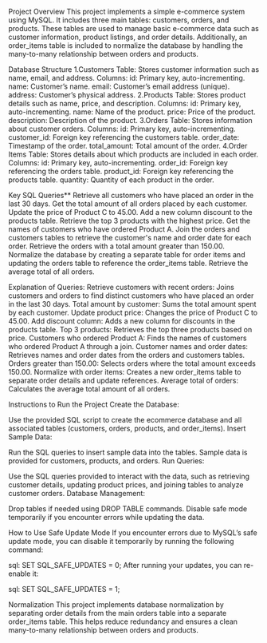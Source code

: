 Project Overview
This project implements a simple e-commerce system using MySQL. It includes three main tables: customers, orders, and products. These tables are used to manage basic e-commerce data such as customer information, product listings, and order details. Additionally, an order_items table is included to normalize the database by handling the many-to-many relationship between orders and products.

Database Structure
  1.Customers Table: Stores customer information such as name, email, and address.
Columns:
id: Primary key, auto-incrementing.
name: Customer’s name.
email: Customer’s email address (unique).
address: Customer’s physical address.
  2.Products Table: Stores product details such as name, price, and description.
Columns:
id: Primary key, auto-incrementing.
name: Name of the product.
price: Price of the product.
description: Description of the product.
  3.Orders Table: Stores information about customer orders.
Columns:
id: Primary key, auto-incrementing.
customer_id: Foreign key referencing the customers table.
order_date: Timestamp of the order.
total_amount: Total amount of the order.
  4.Order Items Table: Stores details about which products are included in each order.
Columns:
id: Primary key, auto-incrementing.
order_id: Foreign key referencing the orders table.
product_id: Foreign key referencing the products table.
quantity: Quantity of each product in the order.

Key SQL Queries**
Retrieve all customers who have placed an order in the last 30 days.
Get the total amount of all orders placed by each customer.
Update the price of Product C to 45.00.
Add a new column discount to the products table.
Retrieve the top 3 products with the highest price.
Get the names of customers who have ordered Product A.
Join the orders and customers tables to retrieve the customer's name and order date for each order. 
Retrieve the orders with a total amount greater than 150.00.
Normalize the database by creating a separate table for order items and updating the orders table to reference the order_items table.
Retrieve the average total of all orders.

Explanation of Queries:
Retrieve customers with recent orders: Joins customers and orders to find distinct customers who have placed an order in the last 30 days.
Total amount by customer: Sums the total amount spent by each customer.
Update product price: Changes the price of Product C to 45.00.
Add discount column: Adds a new column for discounts in the products table.
Top 3 products: Retrieves the top three products based on price.
Customers who ordered Product A: Finds the names of customers who ordered Product A through a join.
Customer names and order dates: Retrieves names and order dates from the orders and customers tables.
Orders greater than 150.00: Selects orders where the total amount exceeds 150.00.
Normalize with order items: Creates a new order_items table to separate order details and update references.
Average total of orders: Calculates the average total amount of all orders.

Instructions to Run the Project
Create the Database:

Use the provided SQL script to create the ecommerce database and all associated tables (customers, orders, products, and order_items).
Insert Sample Data:

Run the SQL queries to insert sample data into the tables. Sample data is provided for customers, products, and orders.
Run Queries:

Use the SQL queries provided to interact with the data, such as retrieving customer details, updating product prices, and joining tables to analyze customer orders.
Database Management:

Drop tables if needed using DROP TABLE commands.
Disable safe mode temporarily if you encounter errors while updating the data.

How to Use Safe Update Mode
If you encounter errors due to MySQL’s safe update mode, you can disable it temporarily by running the following command:

sql:
SET SQL_SAFE_UPDATES = 0;
After running your updates, you can re-enable it:

sql:
SET SQL_SAFE_UPDATES = 1;

Normalization
This project implements database normalization by separating order details from the main orders table into a separate order_items table. This helps reduce redundancy and ensures a clean many-to-many relationship between orders and products.

